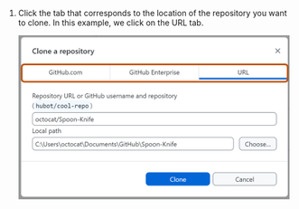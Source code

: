 1. Click the tab that corresponds to the location of the repository you want to clone. In this example, we click on the URL tab.

   ![Screenshot of the "Clone a repository" window. At the top of the window, "GitHub.com", "GitHub Enterprise" and "URL" tabs are outlined in orange. The "URL" tab is selected.](/assets/images/help/desktop/choose-repository-location-url-tab-windows.png)

